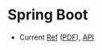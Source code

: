 # Spring Boot

* Current [Ref](http://docs.spring.io/spring-boot/docs/current/reference/htmlsingle/)
          ([PDF](http://docs.spring.io/spring-boot/docs/current/reference/pdf/spring-boot-reference.pdf)),
          [API](http://docs.spring.io/spring-boot/docs/current/api/index.html)
